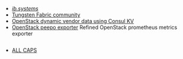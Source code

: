 - [*ib.systems*](https://ib.systems)
- [Tungsten Fabric community](https://t.me/tungstenfabric_ru)
- [OpenStack dynamic vendor data using Consul KV](https://github.com/ib-systems/openstack-consul-dynamic-vendordata)
- [OpenStack peepo exporter](https://github.com/ib-systems/openstack-peepo-exporter) Refined OpenStack prometheus metrics exporter
<pre></pre>
- [ALL CAPS](https://cloudmouse.ru)
